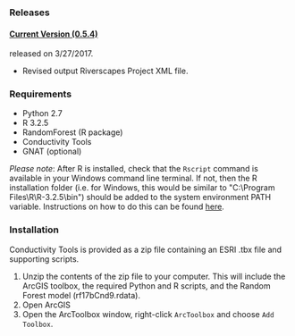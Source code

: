 ### Releases

#### [Current Version (0.5.4)](https://github.com/SouthForkResearch/conductivity/archive/master.zip) 
released on 3/27/2017.
* Revised output Riverscapes Project XML file.

### Requirements

* Python 2.7
* R 3.2.5
* RandomForest (R package)
* Conductivity Tools
* GNAT (optional)

*Please note*: After R is installed, check that the `Rscript` command is available in your Windows 
command line terminal.  If not, then the R installation folder (i.e. for Windows, this would be similar 
to "C:\Program Files\R\R-3.2.5\bin") should be added to the system environment PATH variable. 
Instructions on how to do this can be found [here](http://windowsitpro.com/systems-management/how-can-i-add-new-folder-my-system-path).

### Installation

Conductivity Tools is provided as a zip file containing an ESRI .tbx file and supporting scripts.

1. Unzip the contents of the zip file to your computer. This will include the ArcGIS toolbox, the 
required Python and R scripts, and the Random Forest model (rf17bCnd9.rdata).
2. Open ArcGIS
2. Open the ArcToolbox window, right-click `ArcToolbox` and choose `Add Toolbox`.